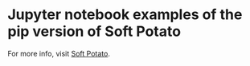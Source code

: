 # Jupyter notebook examples of the pip version of Soft Potato

For more info, visit [Soft Potato](https://oliverrdz.xyz/soft-potato).

